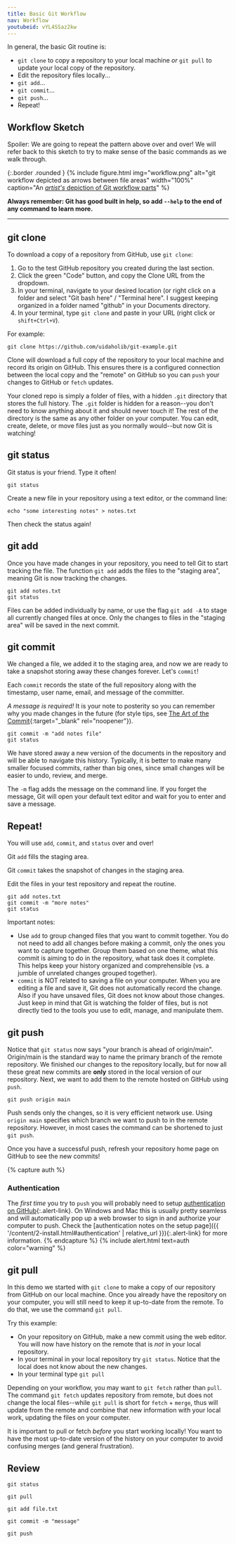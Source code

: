 ```yaml
---
title: Basic Git Workflow
nav: Workflow
youtubeid: vYL4SSaz2kw
---
```


In general, the basic Git routine is:

- `git clone` to copy a repository to your local machine *or* `git pull` to update your local copy of the repository.
- Edit the repository files locally...
- `git add`...
- `git commit`...
- `git push`...
- Repeat!

## Workflow Sketch

Spoiler: We are going to repeat the pattern above over and over!
We will refer back to this sketch to try to make sense of the basic commands as we walk through.

{:.border .rounded }
{% include figure.html img="workflow.png" alt="git workflow depicted as arrows between file areas" width="100%" caption="An <a href='https://evanwill.github.io/get-git-b/images/workflow.png' target='_blank' rel='noopener'><em>artist's</em> depiction of Git workflow parts</a>" %}

**Always remember: Git has good built in help, so add `--help` to the end of any command to learn more.**

--------------

## git clone

To download a copy of a repository from GitHub, use `git clone`:

1. Go to the test GitHub repository you created during the last section.
2. Click the green "Code" button, and copy the Clone URL from the dropdown.
3. In your terminal, navigate to your desired location (or right click on a folder and select "Git bash here" / "Terminal here". I suggest keeping organized in a folder named "github" in your Documents directory. 
4. In your terminal, type `git clone` and paste in your URL (right click or `shift+Ctrl+V`).

For example:

```
git clone https://github.com/uidaholib/git-example.git
```

Clone will download a full copy of the repository to your local machine and record its origin on GitHub. 
This ensures there is a configured connection between the local copy and the "remote" on GitHub so you can `push` your changes to GitHub or `fetch` updates.

Your cloned repo is simply a folder of files, with a hidden `.git` directory that stores the full history. 
The `.git` folder is hidden for a reason--you don't need to know anything about it and should never touch it!
The rest of the directory is the same as any other folder on your computer. 
You can edit, create, delete, or move files just as you normally would--but now Git is watching!

## git status

Git status is your friend. Type it often! 

```
git status
```

Create a new file in your repository using a text editor, or the command line: 

```
echo "some interesting notes" > notes.txt
```

Then check the status again!

## git add 

Once you have made changes in your repository, you need to tell Git to start tracking the file.
The function `git add` adds the files to the "staging area", meaning Git is now tracking the changes.

```
git add notes.txt
git status
```

Files can be added individually by name, or use the flag `git add -A` to stage all currently changed files at once.
Only the changes to files in the "staging area" will be saved in the next commit.

## git commit

We changed a file, we added it to the staging area, and now we are ready to take a snapshot storing away these changes forever.
Let's `commit`!

Each `commit` records the state of the full repository along with the timestamp, user name, email, and message of the committer.

*A message is required!*
It is your note to posterity so you can remember why you made changes in the future (for style tips, see [The Art of the Commit](http://alistapart.com/article/the-art-of-the-commit){:target="_blank" rel="noopener"}).

```
git commit -m "add notes file"
git status
```

We have stored away a new version of the documents in the repository and will be able to navigate this history.
Typically, it is better to make many smaller focused commits, rather than big ones, since small changes will be easier to undo, review, and merge.

The `-m` flag adds the message on the command line. 
If you forget the message, Git will open your default text editor and wait for you to enter and save a message. 

## Repeat!

You will use `add`, `commit`, and `status` over and over!

Git `add` fills the staging area.

Git `commit` takes the snapshot of changes in the staging area.

Edit the files in your test repository and repeat the routine.

```
git add notes.txt
git commit -m "more notes"
git status
```

Important notes:

- Use `add` to group changed files that you want to commit together. You do not need to add all changes before making a commit, only the ones you want to capture together. Group them based on one theme, what this commit is aiming to do in the repository, what task does it complete. This helps keep your history organized and comprehensible (vs. a jumble of unrelated changes grouped together). 
- `commit` is NOT related to saving a file on your computer. When you are editing a file and save it, Git does not automatically record the change. Also if you have unsaved files, Git does not know about those changes. Just keep in mind that Git is watching the folder of files, but is not directly tied to the tools you use to edit, manage, and manipulate them.

## git push 

Notice that `git status` now says "your branch is ahead of origin/main".
Origin/main is the standard way to name the primary branch of the remote repository.
We finished our changes to the repository locally, but for now all these great new commits are **only** stored in the local version of our repository.
Next, we want to add them to the remote hosted on GitHub using `push`.

```
git push origin main
```

Push sends only the changes, so it is very efficient network use.
Using `origin main` specifies which branch we want to push to in the remote repository. 
However, in most cases the command can be shortened to just `git push`.

Once you have a successful push, refresh your repository home page on GitHub to see the new commits!

{% capture auth %}
### Authentication 

The *first time* you try to `push` you will probably need to setup [authentication on GitHub](https://docs.github.com/en/authentication/keeping-your-account-and-data-secure/about-authentication-to-github#authenticating-with-the-command-line){:.alert-link}.
On Windows and Mac this is usually pretty seamless and will automatically pop up a web browser to sign in and authorize your computer to push.
Check the [authentication notes on the setup page]({{ '/content/2-install.html#authentication' | relative_url }}){:.alert-link} for more information.
{% endcapture %}
{% include alert.html text=auth color="warning" %}

## git pull

In this demo we started with `git clone` to make a copy of our repository from GitHub on our local machine.
Once you already have the repository on your computer, you will still need to keep it up-to-date from the remote. 
To do that, we use the command `git pull`. 

Try this example:

- On your repository on GitHub, make a new commit using the web editor. You will now have history on the remote that is *not* in your local repository. 
- In your terminal in your local repository try `git status`. Notice that the local does not know about the new changes.
- In your terminal type `git pull`

Depending on your workflow, you may want to `git fetch` rather than `pull`.
The command `git fetch` updates repository from remote, but does not change the local files--while `git pull` is short for `fetch` + `merge`, thus will update from the remote and combine that new information with your local work, updating the files on your computer.

It is important to pull or fetch *before* you start working locally!
You want to have the most up-to-date version of the history on your computer to avoid confusing merges (and general frustration).

## Review 

```
git status

git pull

git add file.txt

git commit -m "message"

git push 
```
